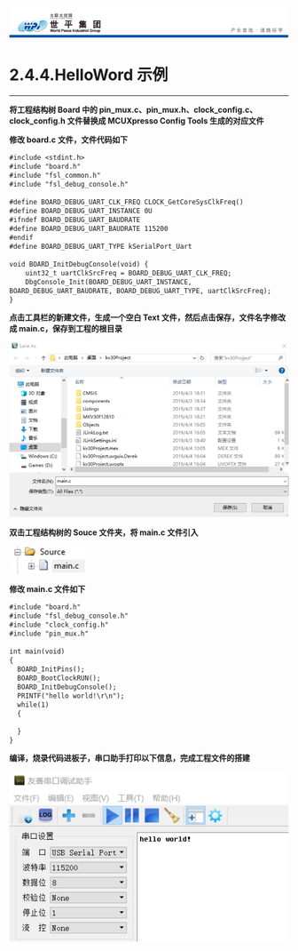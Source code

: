 ![wpiLogo](../../imgs/wpiLogo.jpg)

# 2.4.4.HelloWord 示例

---

**将工程结构树 Board 中的 pin_mux.c、pin_mux.h、clock_config.c、clock_config.h 文件替换成 MCUXpresso Config Tools 生成的对应文件**

**修改 board.c 文件，文件代码如下**

```
#include <stdint.h>
#include "board.h"
#include "fsl_common.h"
#include "fsl_debug_console.h"

#define BOARD_DEBUG_UART_CLK_FREQ CLOCK_GetCoreSysClkFreq()
#define BOARD_DEBUG_UART_INSTANCE 0U
#ifndef BOARD_DEBUG_UART_BAUDRATE
#define BOARD_DEBUG_UART_BAUDRATE 115200
#endif
#define BOARD_DEBUG_UART_TYPE kSerialPort_Uart

void BOARD_InitDebugConsole(void) {
    uint32_t uartClkSrcFreq = BOARD_DEBUG_UART_CLK_FREQ;
    DbgConsole_Init(BOARD_DEBUG_UART_INSTANCE, BOARD_DEBUG_UART_BAUDRATE, BOARD_DEBUG_UART_TYPE, uartClkSrcFreq);
}

```

**点击工具栏的新建文件，生成一个空白 Text 文件，然后点击保存，文件名字修改成 main.c，保存到工程的根目录**

![helloWorld1](../../imgs/KEIL/helloWorld1.jpg)

**双击工程结构树的 Souce 文件夹，将 main.c 文件引入**

![helloWorld2](../../imgs/KEIL/helloWorld2.jpg)

**修改 main.c 文件如下**

```
#include "board.h"
#include "fsl_debug_console.h"
#include "clock_config.h"
#include "pin_mux.h"

int main(void)
{
  BOARD_InitPins();
  BOARD_BootClockRUN();
  BOARD_InitDebugConsole();
  PRINTF("hello world!\r\n");
  while(1)
  {

  }
}
```

**编译，烧录代码进板子，串口助手打印以下信息，完成工程文件的搭建**

![helloWorld3](../../imgs/KEIL/helloWorld3.jpg)
